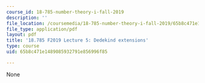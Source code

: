 ```yaml
---
course_id: 18-785-number-theory-i-fall-2019
description: ''
file_location: /coursemedia/18-785-number-theory-i-fall-2019/65b8c471e1489085932791e856996f85_MIT18_785F19_lec5.pdf
file_type: application/pdf
layout: pdf
title: '18.785 F2019 Lecture 5: Dedekind extensions'
type: course
uid: 65b8c471e1489085932791e856996f85

---
```

None